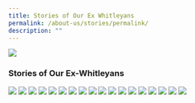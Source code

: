 ```yaml
---
title: Stories of Our Ex Whitleyans
permalink: /about-us/stories/permalink/
description: ""
---
```

![](/images/about%20us.jpg)

### Stories of Our Ex-Whitleyans

![](/images/AlanTanStory.jpg)
![](/images/AnbarasanStory.jpg)
![](/images/AzmanStory.jpg)
![](/images/EdwinStory.jpg)
![](/images/HarpalStory.png)
![](/images/HenryStory.jpg)
![](/images/JackSimStory.jpg)
![](/images/JoeStory.jpg)
![](/images/JohnYapStory.jpg)
![](/images/JohnsonStory.jpg)
![](/images/LeonardStory.jpg)
![](/images/NoorAzharStory.jpg)
![](/images/NurhakimStory.jpg)
![](/images/RavinderStory.jpg)
![](/images/ShawnStory.jpg)
![](/images/SueanneStory.jpg)
![](/images/WinnieStory.jpg)
![](/images/YoosufStory.jpg)